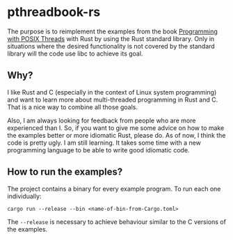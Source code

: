 # pthreadbook-rs
The purpose is to reimplement the examples from the book [Programming with POSIX Threads](http://www.informit.com/store/programming-with-posix-threads-9780201633924) with Rust by using the Rust standard library. Only in situations where the desired functionality is not covered by the standard library will the code use libc to achieve its goal.

## Why?
I like Rust and C (especially in the context of Linux system programming) and want to learn more about multi-threaded programming in Rust and C. That is a nice way to combine all those goals.

Also, I am always looking for feedback from people who are more experienced than I. So, if you want to give me some advice on how to make the examples better or more idiomatic Rust, please do. As of now, I think the code is pretty ugly. I am still learning. It takes some time with a new programming language to be able to write good idiomatic code.

## How to run the examples?
The project contains a binary for every example program. To run each one individually:

```
cargo run --release --bin <name-of-bin-from-Cargo.toml>
```

The `--release` is necessary to achieve behaviour similar to the C versions of the examples.

